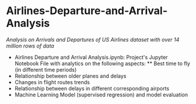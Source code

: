# Airlines-Departure-and-Arrival-Analysis

*Analysis on Arrivals and Departures of US Airlines dataset with over 14 million rows of data*

* Airlines Departure and Arrival Analysis.ipynb: Project's Jupyter Notebook File with analytics on the following aspects:
** Best time to fly (in different time periods)
* Relationship between older planes and delays
* Changes in flight routes trends
* Relationship between delays in different corresponding airports
* Machine Learning Model (supervised regression) and model evaluation
